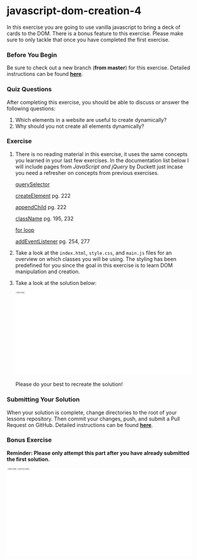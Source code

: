 # javascript-dom-creation-4

In this exercise you are going to use vanilla javascript to bring a deck of cards to the DOM.  There is a bonus feature to this exercise.  Please make sure to only tackle that once you have completed the first exercise.


### Before You Begin

Be sure to check out a new branch (**from master**) for this exercise. Detailed instructions can be found [**here**](../../guides/before-each-exercise.md).

### Quiz Questions
After completing this exercise, you should be able to discuss or answer the following questions:

1. Which elements in a website are useful to create dynamically?
1. Why should you not create all elements dynamically?

### Exercise

1. There is no reading material in this exercise, it uses the same concepts you learned in your last few exercises. In the documentation list below I will include pages from _JavaScript and jQuery_ by Duckett just incase you need a refresher on concepts from previous exercises.


    [querySelector](https://developer.mozilla.org/en-US/docs/Web/API/Document/querySelector#Examples)

    [createElement](https://developer.mozilla.org/en-US/docs/Web/API/Document/createElement)
    pg. 222

    [appendChild](https://developer.mozilla.org/en-US/docs/Web/API/ParentNode/append#Examples)
    pg. 222

    [className](https://developer.mozilla.org/en-US/docs/Web/API/Element/className)
    pg. 195, 232

    [for loop](https://developer.mozilla.org/en-US/docs/Web/JavaScript/Reference/Statements/for)

    [addEventListener](https://developer.mozilla.org/en-US/docs/Web/API/EventTarget/addEventListener)
    pg. 254, 277

1. Take a look at the `index.html`, `style.css`, and `main.js` files for an overview on which classes you will be using.  The styling has been predefined for you since the goal in this exercise is to learn DOM manipulation and creation.

1. Take a look at the solution below:

    <p align="center">
      <img src="images/js-dc-4.gif" alt="jdc-4">
    </p>

    Please do your best to recreate the solution!


### Submitting Your Solution

When your solution is complete, change directories to the root of your lessons repository. Then commit your changes, push, and submit a Pull Request on GitHub. Detailed instructions can be found [**here**](../../guides/after-each-exercise.md).

### Bonus Exercise

**Reminder: Please only attempt this part after you have already submitted the first solution.**

  <p align="center">
    <img src="images/js-dc-5.gif" alt="jdc-4">
  </p>
